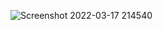 ![Screenshot 2022-03-17 214540](https://user-images.githubusercontent.com/91982228/158939163-1a427060-ce0a-4c43-aa7b-f4d4a2c04af5.png)
